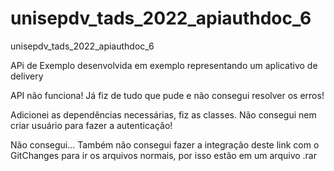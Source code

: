 # unisepdv_tads_2022_apiauthdoc_6
unisepdv_tads_2022_apiauthdoc_6

APi de Exemplo desenvolvida em exemplo representando um aplicativo de delivery

API não funciona! 
Já fiz de tudo que pude e não consegui resolver os erros!

Adicionei as dependências necessárias, fiz as classes.
Não consegui nem criar usuário para fazer a autenticação!

Não consegui...
Também não consegui fazer a integração deste link com o GitChanges para ir os arquivos normais, por isso estão em um arquivo .rar